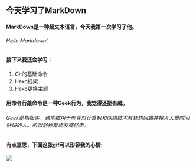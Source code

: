 ## **今天学习了MarkDown**
#### MarkDown是一种超文本语言，今天我第一次学习了他。
###### Hello Markdown!
#### 接下来我还会学习：
1. Glt的基础命令
1. Hexo框架
1. Hexo更换主题
#### 用命令行敲命令是一种Geek行为，我觉得还挺有趣。
###### Geek是指极客，通常被用于形容对计算机和网络技术有狂热兴趣并投入大量时间钻研的人。所以俗称发烧友或怪杰。
#### 有点意思，下面这张gif可以形容我的心情:
![](https://qgt-style.oss-cn-hangzhou.aliyuncs.com/newcoursep4/g1/g1-2-2/tenor.gif)
